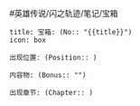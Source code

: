 #英雄传说/闪之轨迹/笔记/宝箱
```ad-quote
title: 宝箱: (No:: "{{title}}")
icon: box

出现位置: (Position:: )

内容物: (Bonus:: "")

出现章节: (Chapter:: )

```
